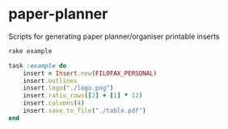 # paper-planner
Scripts for generating paper planner/organiser printable inserts

```bash
rake example
```

```ruby
task :example do
    insert = Insert.new(FILOFAX_PERSONAL)
    insert.outlines
    insert.logo("./logo.png")
    insert.ratio_rows([2] + [1] * 12)
    insert.columns(4)
    insert.save_to_file("./table.pdf")
end
```